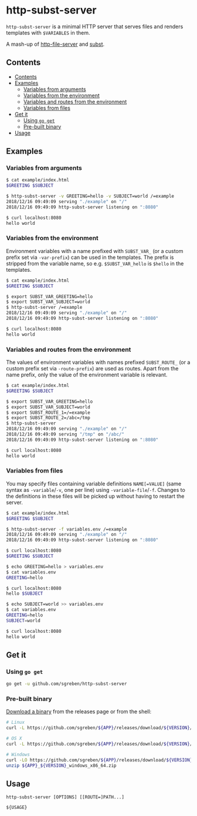 # http-subst-server

`http-subst-server` is a minimal HTTP server that serves files and renders templates with `$VARIABLES` in them.

A mash-up of [http-file-server](https://github.com/sgreben/http-file-server) and [subst](https://github.com/sgreben/subst).

## Contents

- [Contents](#contents)
- [Examples](#examples)
  - [Variables from arguments](#variables-from-arguments)
  - [Variables from the environment](#variables-from-the-environment)
  - [Variables and routes from the environment](#variables-and-routes-from-the-environment)
  - [Variables from files](#variables-from-files)
- [Get it](#get-it)
  - [Using `go get`](#using-go-get)
  - [Pre-built binary](#pre-built-binary)
- [Usage](#usage)

## Examples

### Variables from arguments

```sh
$ cat example/index.html
$GREETING $SUBJECT
```

```sh
$ http-subst-server -v GREETING=hello -v SUBJECT=world /=example
2018/12/16 09:49:09 serving "./example" on "/"
2018/12/16 09:49:09 http-subst-server listening on ":8080"
```


```sh
$ curl localhost:8080
hello world
```

### Variables from the environment

Environment variables with a name prefixed with `SUBST_VAR_` (or a custom prefix set via `-var-prefix`) can be used in the templates. The prefix is stripped from the variable name, so e.g. `$SUBST_VAR_hello` is `$hello` in the templates.


```sh
$ cat example/index.html
$GREETING $SUBJECT
```

```sh
$ export SUBST_VAR_GREETING=hello
$ export SUBST_VAR_SUBJECT=world
$ http-subst-server /=example
2018/12/16 09:49:09 serving "./example" on "/"
2018/12/16 09:49:09 http-subst-server listening on ":8080"
```

```sh
$ curl localhost:8080
hello world
```

### Variables and routes from the environment

The values of environment variables with names prefixed `SUBST_ROUTE_` (or a custom prefix set via `-route-prefix`) are used as routes. Apart from the name prefix, only the value of the environment variable is relevant.

```sh
$ cat example/index.html
$GREETING $SUBJECT
```

```sh
$ export SUBST_VAR_GREETING=hello
$ export SUBST_VAR_SUBJECT=world
$ export SUBST_ROUTE_1=/=example
$ export SUBST_ROUTE_2=/abc=/tmp
$ http-subst-server
2018/12/16 09:49:09 serving "./example" on "/"
2018/12/16 09:49:09 serving "/tmp" on "/abc/"
2018/12/16 09:49:09 http-subst-server listening on ":8080"
```

```sh
$ curl localhost:8080
hello world
```

### Variables from files

You may specify files containing variable definitions `NAME[=VALUE]` (same syntax as `-variable`/`-v`, one per line) using `-variable-file`/`-f`.
Changes to the definitions in these files will be picked up without having to restart the server.

```sh
$ cat example/index.html
$GREETING $SUBJECT
```

```sh
$ http-subst-server -f variables.env /=example
2018/12/16 09:49:09 serving "./example" on "/"
2018/12/16 09:49:09 http-subst-server listening on ":8080"
```

```sh
$ curl localhost:8080
$GREETING $SUBJECT
```

```sh
$ echo GREETING=hello > variables.env
$ cat variables.env
GREETING=hello
```

```sh
$ curl localhost:8080
hello $SUBJECT
```

```sh
$ echo SUBJECT=world >> variables.env
$ cat variables.env
GREETING=hello
SUBJECT=world
```

```sh
$ curl localhost:8080
hello world
```

## Get it

### Using `go get`

```sh
go get -u github.com/sgreben/http-subst-server
```

### Pre-built binary

[Download a binary](https://github.com/sgreben/http-subst-server/releases/latest) from the releases page or from the shell:

```sh
# Linux
curl -L https://github.com/sgreben/${APP}/releases/download/${VERSION}/${APP}_${VERSION}_linux_x86_64.tar.gz | tar xz

# OS X
curl -L https://github.com/sgreben/${APP}/releases/download/${VERSION}/${APP}_${VERSION}_osx_x86_64.tar.gz | tar xz

# Windows
curl -LO https://github.com/sgreben/${APP}/releases/download/${VERSION}/${APP}_${VERSION}_windows_x86_64.zip
unzip ${APP}_${VERSION}_windows_x86_64.zip
```

## Usage

```text
http-subst-server [OPTIONS] [[ROUTE=]PATH...]
```

```text
${USAGE}
```
